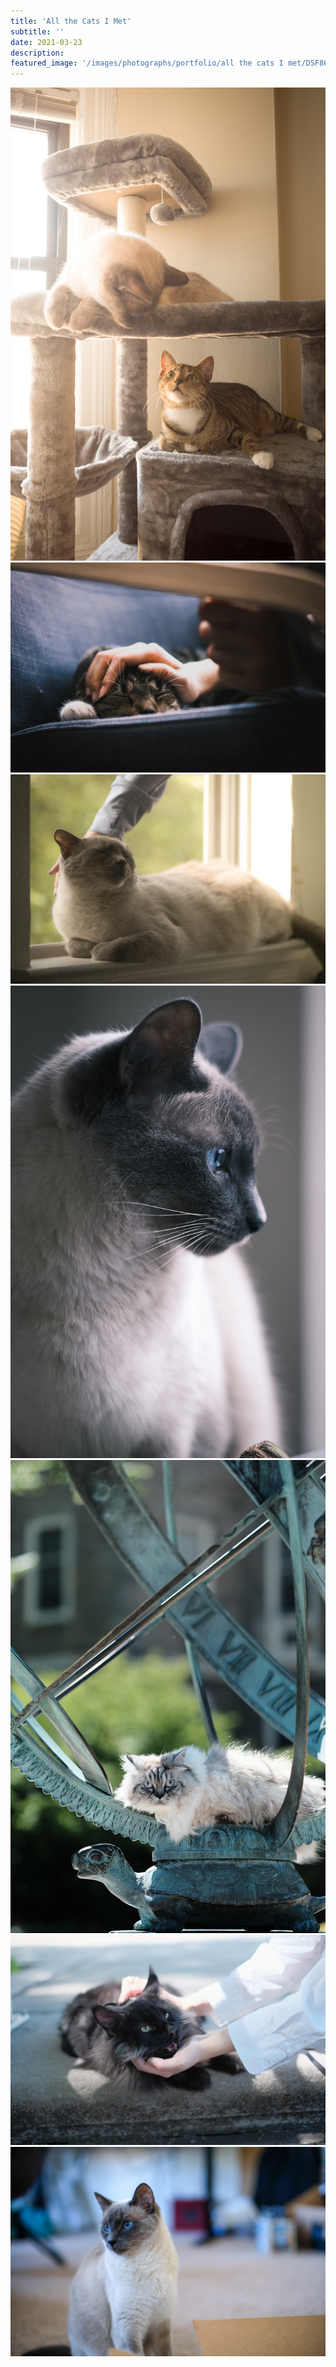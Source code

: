 ```yaml
---
title: 'All the Cats I Met'
subtitle: ''
date: 2021-03-23
description: 
featured_image: '/images/photographs/portfolio/all the cats I met/DSF8675.jpg'
---
```


<div class="gallery" data-columns="2">
    <img src="/images/photographs/portfolio/all the cats I met/R0002114.jpg">
    <img src="/images/photographs/portfolio/all the cats I met/DSCF6963.jpg">
    <img src="/images/photographs/portfolio/all the cats I met/DSCF6535.jpg">
    <img src="/images/photographs/portfolio/all the cats I met/DSCF4765.jpg">
    <img src="/images/photographs/portfolio/all the cats I met/DSF7831.jpg">
    <img src="/images/photographs/portfolio/all the cats I met/DSF7840.jpg">
    <img src="/images/photographs/portfolio/all the cats I met/DSF8675.jpg">
</div>